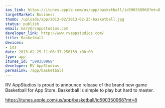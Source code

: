 ```yaml
--- 
ios_link: https://itunes.apple.com/us/app/basketball/id590350968?mt=8
targetMarket: Business
thumb: /uploads/app/2013-02/2013-02-25-basketball.jpg
status: publish
email: mary@rvappstudios.com
developer_link: http://www.rvappstudios.com/
title: Basketball
devices: 
- ios
date: 2013-02-25 11:06:37.256159 +00:00
type: app
itunes_id: "590350968"
developer: RV AppStudios
permalink: /app/basketball
---
```


RV AppStudios is proud to announce release of the brand new game Basketball for App Store. Basketball is simple to play but hard to master.

https://itunes.apple.com/us/app/basketball/id590350968?mt=8
